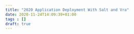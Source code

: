```yaml
---
title: "2020 Application Deployment With Salt and Vra"
date: 2020-11-24T14:09:39+01:00
tags : []
draft: true
---
```


